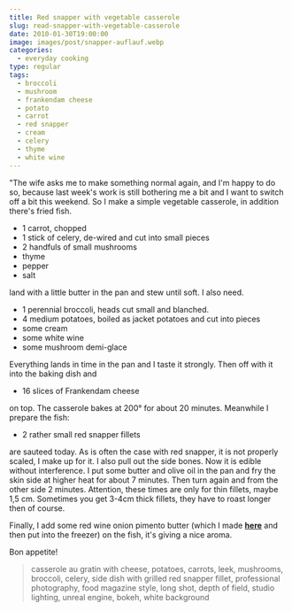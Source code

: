 ```yaml
---
title: Red snapper with vegetable casserole
slug: read-snapper-with-vegetable-casserole
date: 2010-01-30T19:00:00
image: images/post/snapper-auflauf.webp
categories: 
  - everyday cooking
type: regular
tags: 
  - broccoli
  - mushroom
  - frankendam cheese
  - potato
  - carrot
  - red snapper
  - cream
  - celery
  - thyme
  - white wine
---
```


"The wife asks me to make something normal again, and I'm happy to do so, because last week's work is still bothering me a bit and I want to switch off a bit this weekend. So I make a simple vegetable casserole, in addition there's fried fish.

* 1 carrot, chopped 
* 1 stick of celery, de-wired and cut into small pieces 
* 2 handfuls of small mushrooms 
* thyme 
* pepper 
* salt

land with a little butter in the pan and stew until soft. I also need.

* 1 perennial broccoli, heads cut small and blanched. 
* 4 medium potatoes, boiled as jacket potatoes and cut into pieces 
* some cream 
* some white wine 
* some mushroom demi-glace

Everything lands in time in the pan and I taste it strongly. Then off with it into the baking dish and

* 16 slices of Frankendam cheese

on top. The casserole bakes at 200° for about 20 minutes. Meanwhile I prepare the fish:

* 2 rather small red snapper fillets

are sauteed today. As is often the case with red snapper, it is not properly scaled, I make up for it. I also pull out the side bones. Now it is edible without interference. I put some butter and olive oil in the pan and fry the skin side at higher heat for about 7 minutes. Then turn again and from the other side 2 minutes. Attention, these times are only for thin fillets, maybe 1,5 cm. Sometimes you get 3-4cm thick fillets, they have to roast longer then of course.

Finally, I add some red wine onion pimento butter (which I made **[here](../grilled-pikeperch-with-potato-cream)** and then put into the freezer) on the fish, it's giving a nice aroma.

Bon appetite!

> casserole au gratin with cheese, potatoes, carrots, leek, mushrooms, broccoli, celery, side dish with grilled red snapper fillet, professional photography, food magazine style, long shot, depth of field, studio lighting, unreal engine, bokeh, white background 